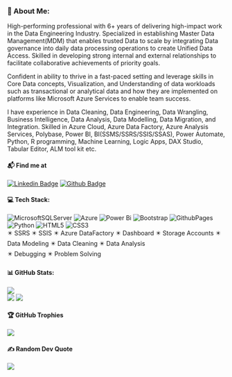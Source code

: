 ### 💫 About Me:
High-performing professional with 6+ years of delivering high-impact work in the Data Engineering Industry. Specialized in establishing Master Data Management(MDM) that enables trusted Data to scale by integrating Data governance into daily data processing operations to create Unified Data Access.
Skilled in developing strong internal and external relationships to facilitate collaborative achievements of priority goals.

Confident in ability to thrive in a fast-paced setting and leverage skills in Core Data concepts, Visualization, and Understanding of data workloads such as transactional or analytical data and how they are implemented on platforms like Microsoft Azure Services to enable team success.

I have experience in Data Cleaning, Data Engineering, Data Wrangling, Business Intelligence, Data Analysis, Data Modelling, Data Migration, and Integration. Skilled in Azure Cloud, Azure Data Factory, Azure Analysis Services, Polybase, Power BI, BI(SSMS/SSRS/SSIS/SSAS), Power Automate, Python, R programming, Machine Learning, Logic Apps, DAX Studio, Tabular Editor, ALM tool kit etc.


#### 📬 Find me at
[![Linkedin Badge](https://img.shields.io/badge/-LinkedIn-blue?style=flat-square&logo=Linkedin&logoColor=white&link=https://www.linkedin.com/in/akanksha-kushwaha-b07b71214/)](https://www.linkedin.com/in/akanksha-kushwaha-b07b71214/)
[![Github Badge](http://img.shields.io/badge/-Github-brown?style=flat-square&logo=github&link=https://github.com/ptyadana/)](https://github.com/akankshakusf) 


#### 💻 Tech Stack:
![MicrosoftSQLServer](https://img.shields.io/badge/Microsoft%20SQL%20Server-CC2927?style=for-the-badge&logo=microsoft%20sql%20server&logoColor=white) ![Azure](https://img.shields.io/badge/azure-%230072C6.svg?style=for-the-badge&logo=microsoftazure&logoColor=white) ![Power Bi](https://img.shields.io/badge/power_bi-F2C811?style=for-the-badge&logo=powerbi&logoColor=black) ![Bootstrap](https://img.shields.io/badge/bootstrap-%238511FA.svg?style=for-the-badge&logo=bootstrap&logoColor=white) ![GithubPages](https://img.shields.io/badge/github%20pages-121013?style=for-the-badge&logo=github&logoColor=white) ![Python](https://img.shields.io/badge/python-3670A0?style=for-the-badge&logo=python&logoColor=ffdd54) ![HTML5](https://img.shields.io/badge/html5-%23E34F26.svg?style=for-the-badge&logo=html5&logoColor=white) ![CSS3](https://img.shields.io/badge/css3-%231572B6.svg?style=for-the-badge&logo=css3&logoColor=white)               
✴️ SSRS ✴️ SSIS ✴️ Azure DataFactory ✴️ Dashboard ✴️ Storage Accounts ✴️ Data Modeling ✴️ Data Cleaning ✴️ Data Analysis <br/>✴️ Debugging ✴️ Problem Solving
#### 📊 GitHub Stats:
![](https://github-readme-stats.vercel.app/api/top-langs/?username=akankshakusf&theme=shades-of-purple&hide_border=false&include_all_commits=true&count_private=true&layout=compact)<br/>
![](https://github-readme-stats.vercel.app/api?username=akankshakusf&theme=shades-of-purple&hide_border=false&include_all_commits=true&count_private=true)
![](https://github-readme-streak-stats.herokuapp.com/?user=akankshakusf&theme=shades-of-purple&hide_border=false)<br/>


#### 🏆 GitHub Trophies
![](https://github-profile-trophy.vercel.app/?username=akankshakusf&theme=radical&no-frame=false&no-bg=true&margin-w=4)

#### ✍️ Random Dev Quote
![](https://quotes-github-readme.vercel.app/api?type=horizontal&theme=radical)

<!-- ### 😂 Random Dev Meme
<img src='https://randommeme-five.vercel.app/' style="height: 400px;"/>


![Profile Views](https://komarev.com/ghpvc/?username=akankshakusf) -->

